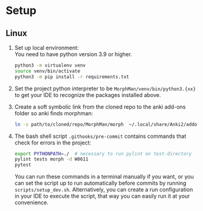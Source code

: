 # Setup

## Linux

1. Set up local environment:  
   You need to have python version 3.9 or higher.
    ``` bash
    python3 -m virtualenv venv
    source venv/bin/activate
    python3 -m pip install -r requirements.txt
    ```
2. Set the project python interpreter to be `MorphMan/venv/bin/python3.{xx}` to get your IDE to recognize the packages
   installed above.

3. Create a soft symbolic link from the cloned repo to the anki add-ons folder so anki finds morphman:
   ``` bash
   ln -s path/to/cloned/repo/MorphMan/morph  ~/.local/share/Anki2/addons21/morph
   ```
4. The bash shell script `.githooks/pre-commit` contains commands that check for errors in the project:
   ``` bash
   export PYTHONPATH=./  # necessary to run pylint on test-directory
   pylint tests morph -d W0611
   pytest
   ```

   You can run these commands in a terminal manually if you want, or you can set the script up to run automatically before commits by running `scripts/setup_dev.sh`. Alternatively, you
   can create a run configuration in your IDE to execute the script, that way you can easily run it at your convenience.

   